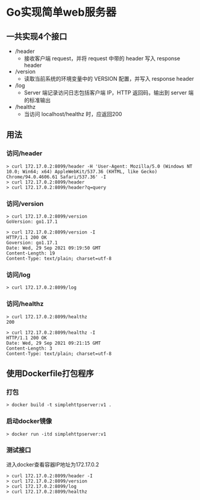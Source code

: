 # Go实现简单web服务器

## 一共实现4个接口

- /header
  - 接收客户端 request，并将 request 中带的 header 写入 response header
- /version
  - 读取当前系统的环境变量中的 VERSION 配置，并写入 response header
- /log
  - Server 端记录访问日志包括客户端 IP，HTTP 返回码，输出到 server 端的标准输出
- /healthz
  - 当访问 localhost/healthz 时，应返回200

## 用法

### 访问/header

```shell
> curl 172.17.0.2:8099/header -H 'User-Agent: Mozilla/5.0 (Windows NT 10.0; Win64; x64) AppleWebKit/537.36 (KHTML, like Gecko) Chrome/94.0.4606.61 Safari/537.36' -I
> curl 172.17.0.2:8099/header
> curl 172.17.0.2:8099/header?q=query
```

### 访问/version

```shell
> curl 172.17.0.2:8099/version
GoVersion: go1.17.1

> curl 172.17.0.2:8099/version -I
HTTP/1.1 200 OK
Goversion: go1.17.1
Date: Wed, 29 Sep 2021 09:19:50 GMT
Content-Length: 19
Content-Type: text/plain; charset=utf-8
```

### 访问/log

```shell
> curl 172.17.0.2:8099/log
```

### 访问/healthz

```shell
> curl 172.17.0.2:8099/healthz
200

> curl 172.17.0.2:8099/healthz -I
HTTP/1.1 200 OK
Date: Wed, 29 Sep 2021 09:21:15 GMT
Content-Length: 3
Content-Type: text/plain; charset=utf-8
```

## 使用Dockerfile打包程序

### 打包
```shell
> docker build -t simplehttpserver:v1 .
```
### 启动docker镜像
```shell
> docker run -itd simplehttpserver:v1
```

### 测试接口
进入docker查看容器IP地址为172.17.0.2
```shell
> curl 172.17.0.2:8099/header -I
> curl 172.17.0.2:8099/version
> curl 172.17.0.2:8099/log
> curl 172.17.0.2:8099/healthz
```
